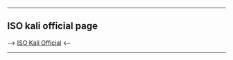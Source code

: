 ----

## ISO kali official page

--> [ISO Kali Official](https://www.kali.org/get-kali/#kali-installer-images) <--

----

